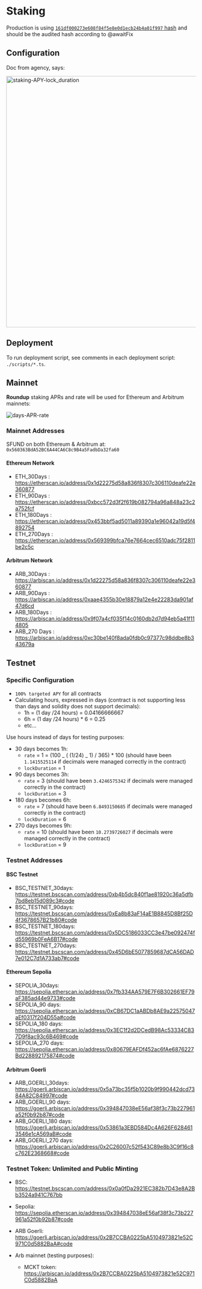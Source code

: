 # Staking

Production is using [`161df000273e608f84f5e8e0d1ecb24b4a01f997` hash](https://github.com/Seedifyfund/staking/commit/161df000273e608f84f5e8e0d1ecb24b4a01f997) and should be the audited hash according to @awaitFix

## Configuration

Doc from agency, says:

<img width="668" alt="staking-APY-lock_duration" src="https://github.com/Seedifyfund/Locked-Staking/assets/37904797/fa608eef-b21b-4674-a350-0d728c1ffc09">

## Deployment

To run deployment script, see comments in each deployment script: `./scripts/*.ts`.

## Mainnet

**Roundup** staking APRs and rate will be used for Ethereum and Arbitrum mainnets:

![days-APR-rate](https://github.com/Seedifyfund/Locked-Staking/assets/37904797/dca05685-a747-4ee7-8cf0-0b0b95c81839)

### Mainnet Addresses

SFUND on both Ethereum & Arbitrum at: `0x560363BdA52BC6A44CA6C8c9B4a5FadbDa32fa60`

#### Ethereum Network

- ETH_30Days : https://etherscan.io/address/0x1d22275d58a836f8307c306110deafe22e360877
- ETH_90Days : https://etherscan.io/address/0xbcc572d3f2f619b082794a96a848a23c2a752fcf
- ETH_180Days : https://etherscan.io/address/0x453bbf5ad5011a89390a1e96042a19d5f4892754
- ETH_270Days : https://etherscan.io/address/0x569399bfca76e7664cec6510adc75f2811be2c5c

#### Arbitrum Network

- ARB_30Days : https://arbiscan.io/address/0x1d22275d58a836f8307c306110deafe22e360877
- ARB_90Days : https://arbiscan.io/address/0xaae4355b30e18879a12e4e22283da901af47d6cd
- ARB_180Days : https://arbiscan.io/address/0x9f07a4cf035f14c0160db2d7d94eb5a41f114805
- ARB_270 Days : https://arbiscan.io/address/0xc30be140f8ada0fdb0c97377c98ddbe8b343679a

## Testnet

### Specific Configuration

- `100% targeted APY` for all contracts
- Calculating hours, expressed in days (contract is not supporting less than days and solidity does not support decimals):
  - 1h = (1 day /24 hours) = 0.04166666667
  - 6h = (1 day /24 hours) \* 6 = 0.25
  - etc...

Use hours instead of days for testing purposes:

- 30 days becomes 1h:
  - `rate` = 1 = (100 _ ( (1/24) _ 1) / 365) \* 100 (should have been `1.1415525114` if decimals were managed correctly in the contract)
  - `lockDuration` = 1
- 90 days becomes 3h:
  - `rate` = 3 (should have been `3.4246575342` if decimals were managed correctly in the contract)
  - `lockDuration` = 3
- 180 days becomes 6h:
  - `rate` = 7 (should have been `6.8493150685` if decimals were managed correctly in the contract)
  - `lockDuration` = 6
- 270 days becomes 9h:
  - `rate` = 10 (should have been `10.2739726027` if decimals were managed correctly in the contract)
  - `lockDuration` = 9

### Testnet Addresses

#### BSC Testnet

- BSC_TESTNET_30days: https://testnet.bscscan.com/address/0xb4b5dc840f1ae81920c36a5dfb7bd8eb15d089c3#code
- BSC_TESTNET_90days: https://testnet.bscscan.com/address/0xEa8b83aF14aE1B8845D8Bf25D4f3678657B21b80#code
- BSC_TESTNET_180days: https://testnet.bscscan.com/address/0x5DC5186033CC3e47be092474fd55969b0FeA6B17#code
- BSC_TESTNET_270days: https://testnet.bscscan.com/address/0x45D6bE5077859687dCA56DAD7e012C7d1A733ab7#code

#### Ethereum Sepolia

- SEPOLIA_30days: https://sepolia.etherscan.io/address/0x7fb334AA579E7F6B302661EF79aF385ad44e9733#code
- SEPOLIA_90 days: https://sepolia.etherscan.io/address/0xCB67DC1aABDb8AE9a22575047aEf0317f204D55a#code
- SEPOLIA_180 days: https://sepolia.etherscan.io/address/0x3EC1f2d2DCedB98Ac53334C837D9f8ac93c6B469#code
- SEPOLIA_270 days: https://sepolia.etherscan.io/address/0x80679EAFDf452ac6fAe6876227Bd228892175874#code

#### Arbitrum Goerli

- ARB_GOERLI_30days: https://goerli.arbiscan.io/address/0x5a73bc35f5b1020b9f990442dcd7384A82C84997#code
- ARB_GOERLI_90 days: https://goerli.arbiscan.io/address/0x394847038eE56af38f3c73b227961a52f0b92b87#code
- ARB_GOERLI_180 days: https://goerli.arbiscan.io/address/0x53861a3EBD584Dc4A626F6284613546e1cA569aB#code
- ARB_GOERLI_270 days: https://goerli.arbiscan.io/address/0x2C26007c52f543C89e8b3C9f16c8c762E2368668#code

### Testnet Token: Unlimited and Public Minting

- BSC: https://testnet.bscscan.com/address/0x0a0fDa2921EC382b7D43e8A2Bb3524a941C767bb
- Sepolia: https://sepolia.etherscan.io/address/0x394847038eE56af38f3c73b227961a52f0b92b87#code
- ARB Goerli: https://goerli.arbiscan.io/address/0x2B7CCBA0225bA5104973821e52C971C0d5882BaA#code

- Arb mainnet (testing purposes):
  - MCKT token: https://arbiscan.io/address/0x2B7CCBA0225bA5104973821e52C971C0d5882BaA
